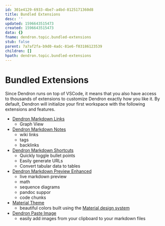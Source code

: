 ```yaml
---
id: 301e4129-6933-4be7-a4bd-8125171360d8
title: Bundled Extensions
desc: ''
updated: 1596643515473
created: 1596643515473
data: {}
fname: dendron.topic.bundled-extensions
stub: false
parent: 7a7af2fa-b9d0-4adc-81e6-f03186123539
children: []
hpath: dendron.topic.bundled-extensions
---
```

# Bundled Extensions

Since Dendron runs on top of VSCode, it means that you also have access to thousands of extensions to customize Dendron exactly how you like it. By default, Dendron will initialize your first workspace with the following extensions and features.

- [Dendron Markdown Links](https://marketplace.visualstudio.com/items?itemName=dendron.dendron-markdown-links)
  - Graph View 
- [Dendron Markdown Notes](https://marketplace.visualstudio.com/items?itemName=dendron.dendron-markdown-notes)
  - wiki links
  - tags
  - backlinks
- [Dendron Markdown Shortcuts](https://marketplace.visualstudio.com/items?itemName=dendron.dendron-markdown-shortcuts)
  - Quickly toggle bullet points
  - Easily generate URLs
  - Convert tabular data to tables
- [Dendron Markdown Preview Enhanced](https://marketplace.visualstudio.com/items?itemName=dendron.dendron-markdown-preview-enhanced) 
  - live markdown preview
  - math
  - sequence diagrams
  - pandoc suppor
  - code chunks
- [Material Theme](https://marketplace.visualstudio.com/items?itemName=equinusocio.vsc-material-theme) 
  - beautiful colors built using the [Material design system](https://material.io/) 
- [Dendron Paste Image](https://marketplace.visualstudio.com/items?itemName=dendron.dendron-paste-image)
  - easily add images from your clipboard to your markdown files
